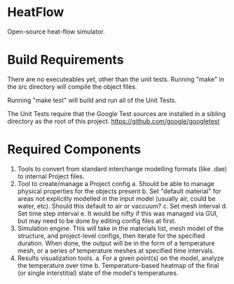 HeatFlow
========

Open-source heat-flow simulator.

Build Requirements
==================
There are no executeables yet, other than the unit tests. Running "make" in the src directory will compile the object files.

Running "make test" will build and run all of the Unit Tests.

The Unit Tests require that the Google Test sources are installed in a sibling directory as the root of this project. https://github.com/google/googletest

Required Components
===================

1. Tools to convert from standard interchange modelling formats (like .dae) to internal Project files.
2. Tool to create/manage a Project config
 a. Should be able to manage physical properties for the objects present
 b. Set "default material" for areas not explicitly modelled in the input model (usually air, could be water, etc). Should this default to air or vaccuum?
 c. Set mesh interval
 d. Set time step interval
 e. It would be nifty if this was managed via GUI, but may need to be done by editing config files at first.
3. Simulation engine. This will take in the materials list, mesh model of the structure, and project-level configs, then iterate for the specified duration. When done, the output will be in the form of a temperature mesh, or a series of temperature meshes at specified time intervals.
4. Results visualization tools.
 a. For a given point(s) on the model, analyze the temperature over time
 b. Temperature-based heatmap of the final (or single interstitial) state of the model's temperatures.
